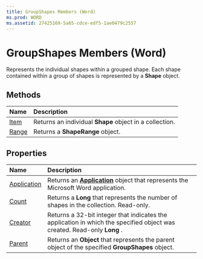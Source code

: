 ```yaml
---
title: GroupShapes Members (Word)
ms.prod: WORD
ms.assetid: 27425169-5a65-cdce-edf5-1ae0479c2557
---
```



# GroupShapes Members (Word)
Represents the individual shapes within a grouped shape. Each shape contained within a group of shapes is represented by a  **Shape** object.

## Methods



|**Name**|**Description**|
|:-----|:-----|
|[Item](groupshapes-item-method-word.md)|Returns an individual  **Shape** object in a collection.|
|[Range](groupshapes-range-method-word.md)|Returns a  **ShapeRange** object.|

## Properties



|**Name**|**Description**|
|:-----|:-----|
|[Application](groupshapes-application-property-word.md)|Returns an  **[Application](application-object-word.md)** object that represents the Microsoft Word application.|
|[Count](groupshapes-count-property-word.md)|Returns a  **Long** that represents the number of shapes in the collection. Read-only.|
|[Creator](groupshapes-creator-property-word.md)|Returns a 32-bit integer that indicates the application in which the specified object was created. Read-only  **Long** .|
|[Parent](groupshapes-parent-property-word.md)|Returns an  **Object** that represents the parent object of the specified **GroupShapes** object.|

